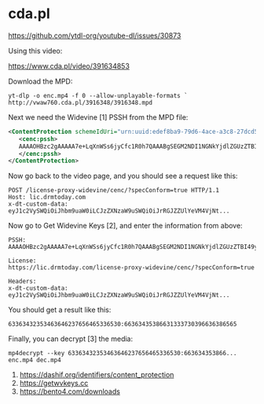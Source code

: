 # cda.pl

https://github.com/ytdl-org/youtube-dl/issues/30873

Using this video:

https://www.cda.pl/video/391634853

Download the MPD:

~~~
yt-dlp -o enc.mp4 -f 0 --allow-unplayable-formats `
http://vwaw760.cda.pl/3916348/3916348.mpd
~~~

Next we need the Widevine [1] PSSH from the MPD file:

~~~xml
<ContentProtection schemeIdUri="urn:uuid:edef8ba9-79d6-4ace-a3c8-27dcd51d21ed">
   <cenc:pssh>
   AAAAOHBzc2gAAAAA7e+LqXnWSs6jyCfc1R0h7QAAABgSEGM2NDI1NGNkYjdlZGUzZTBI49yVmwY=
   </cenc:pssh>
</ContentProtection>
~~~

Now go back to the video page, and you should see a request like this:

~~~
POST /license-proxy-widevine/cenc/?specConform=true HTTP/1.1
Host: lic.drmtoday.com
x-dt-custom-data: eyJ1c2VySWQiOiJhbm9uaW0iLCJzZXNzaW9uSWQiOiJrRGJZZUlYeVM4VjNt...
~~~

Now go to Get Widevine Keys [2], and enter the information from above:

~~~
PSSH:
AAAAOHBzc2gAAAAA7e+LqXnWSs6jyCfc1R0h7QAAABgSEGM2NDI1NGNkYjdlZGUzZTBI49yVmwY=

License:
https://lic.drmtoday.com/license-proxy-widevine/cenc/?specConform=true

Headers:
x-dt-custom-data: eyJ1c2VySWQiOiJhbm9uaW0iLCJzZXNzaW9uSWQiOiJrRGJZZUlYeVM4VjNt...
~~~

You should get a result like this:

~~~
63363432353463646237656465336530:66363435386631333730396636386565
~~~

Finally, you can decrypt [3] the media:

~~~
mp4decrypt --key 63363432353463646237656465336530:663634353866... enc.mp4 dec.mp4
~~~

1. <https://dashif.org/identifiers/content_protection>
2. https://getwvkeys.cc
3. https://bento4.com/downloads

